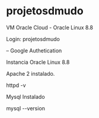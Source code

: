 # projetosdmudo
VM Oracle Cloud - Oracle Linux 8.8

Login: projetosdmudo

– Google Authetication


Instancia Oracle Linux 8.8

Apache 2 instalado.

httpd -v

Mysql Instalado

mysql --version